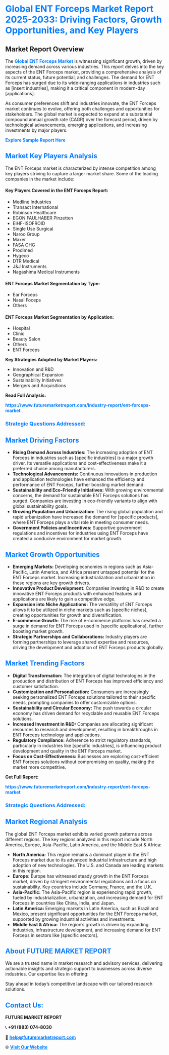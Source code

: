 <h1 style="color: #007BFF;">Global ENT Forceps Market Report 2025-2033: Driving Factors, Growth Opportunities, and Key Players</h1>

<section id="overview">
<h2>Market Report Overview</h2>
<p>The <a href="https://www.futuremarketreport.com/industry-report/ent-forceps-market" style="color: #007BFF; text-decoration: none;"><strong>Global ENT Forceps Market</strong></a> is witnessing significant growth, driven by increasing demand across various industries. This report delves into the key aspects of the ENT Forceps market, providing a comprehensive analysis of its current status, future potential, and challenges. The demand for ENT Forceps has surged due to its wide-ranging applications in industries such as [insert industries], making it a critical component in modern-day [applications].</p>
<p>As consumer preferences shift and industries innovate, the ENT Forceps market continues to evolve, offering both challenges and opportunities for stakeholders. The global market is expected to expand at a substantial compound annual growth rate (CAGR) over the forecast period, driven by technological advancements, emerging applications, and increasing investments by major players.</p>
</section>

<section id="overview">
<p><a href="https://www.futuremarketreport.com/request-sample/reportId=123570" style="color: #007BFF; text-decoration: none;"><strong>Explore Sample Report Here</strong></a></p>
</section>

<section id="key-players">
<h2 style="color: #007BFF;">Market Key Players Analysis</h2>
<p>The ENT Forceps market is characterized by intense competition among key players striving to capture a larger market share. Some of the leading companies in the market include:</p>
<h4>Key Players Covered in the ENT Forceps Report:</h4>
<ul><li>Medline Industries</li><li>Transact International</li><li>Robinson Healthcare</li><li>EGON FAULHABER Pinzetten</li><li>EIHF-ISOFROID</li><li>Single Use Surgical</li><li>Naroo Group</li><li>Maxer</li><li>FASA OHG</li><li>Prodimed</li><li>Hygeco</li><li>DTR Medical</li><li>J&amp;J Instruments</li><li>Nagashima Medical Instruments</li></ul>
<h4>ENT Forceps Market Segmentation by Type:</h4>
<ul><li>Ear Forceps</li><li>Nasal Foceps</li><li>Others</li></ul>

<h4>ENT Forceps Market Segmentation by Application:</h4>
<ul><li>Hospital</li><li>Clinic</li><li>Beauty Salon</li><li>Others</li><li>ENT Forceps</li></ul>
<p><strong>Key Strategies Adopted by Market Players:</strong></p>
<ul>
<li>Innovation and R&D</li>
<li>Geographical Expansion</li>
<li>Sustainability Initiatives</li>
<li>Mergers and Acquisitions</li>
</ul>
</section>

<section>
<p><strong>Read Full Analysis: </strong></p><a href="https://www.futuremarketreport.com/industry-report/ent-forceps-market" style="color: #007BFF; text-decoration: none;"><strong>https://www.futuremarketreport.com/industry-report/ent-forceps-market</strong></a>
<h3 style="color: #007BFF;">Strategic Questions Addressed:</h3>
</section>

<section id="driving-factors">
<h2 style="color: #007BFF;">Market Driving Factors</h2>
<ul>
<li><strong>Rising Demand Across Industries:</strong> The increasing adoption of ENT Forceps in industries such as [specific industries] is a major growth driver. Its versatile applications and cost-effectiveness make it a preferred choice among manufacturers.</li>
<li><strong>Technological Advancements:</strong> Continuous innovations in production and application technologies have enhanced the efficiency and performance of ENT Forceps, further boosting market demand.</li>
<li><strong>Sustainability and Eco-Friendly Initiatives:</strong> With growing environmental concerns, the demand for sustainable ENT Forceps solutions has surged. Companies are investing in eco-friendly variants to align with global sustainability goals.</li>
<li><strong>Growing Population and Urbanization:</strong> The rising global population and rapid urbanization have increased the demand for [specific products], where ENT Forceps plays a vital role in meeting consumer needs.</li>
<li><strong>Government Policies and Incentives:</strong> Supportive government regulations and incentives for industries using ENT Forceps have created a conducive environment for market growth.</li>
</ul>
</section>

<section id="growth-opportunities">
<h2 style="color: #007BFF;">Market Growth Opportunities</h2>
<ul>
<li><strong>Emerging Markets:</strong> Developing economies in regions such as Asia-Pacific, Latin America, and Africa present untapped potential for the ENT Forceps market. Increasing industrialization and urbanization in these regions are key growth drivers.</li>
<li><strong>Innovative Product Development:</strong> Companies investing in R&D to create innovative ENT Forceps products with enhanced features and applications are likely to gain a competitive edge.</li>
<li><strong>Expansion into Niche Applications:</strong> The versatility of ENT Forceps allows it to be utilized in niche markets such as [specific niches], creating opportunities for growth and diversification.</li>
<li><strong>E-commerce Growth:</strong> The rise of e-commerce platforms has created a surge in demand for ENT Forceps used in [specific applications], further boosting market growth.</li>
<li><strong>Strategic Partnerships and Collaborations:</strong> Industry players are forming partnerships to leverage shared expertise and resources, driving the development and adoption of ENT Forceps products globally.</li>
</ul>
</section>

<section id="trending-factors">
<h2 style="color: #007BFF;">Market Trending Factors</h2>
<ul>
<li><strong>Digital Transformation:</strong> The integration of digital technologies in the production and distribution of ENT Forceps has improved efficiency and customer satisfaction.</li>
<li><strong>Customization and Personalization:</strong> Consumers are increasingly seeking personalized ENT Forceps solutions tailored to their specific needs, prompting companies to offer customizable options.</li>
<li><strong>Sustainability and Circular Economy:</strong> The push towards a circular economy has driven demand for recyclable and reusable ENT Forceps solutions.</li>
<li><strong>Increased Investment in R&D:</strong> Companies are allocating significant resources to research and development, resulting in breakthroughs in ENT Forceps technology and applications.</li>
<li><strong>Regulatory Compliance:</strong> Adherence to strict regulatory standards, particularly in industries like [specific industries], is influencing product development and quality in the ENT Forceps market.</li>
<li><strong>Focus on Cost-Effectiveness:</strong> Businesses are exploring cost-efficient ENT Forceps solutions without compromising on quality, making the market more competitive.</li>
</ul>
</section>

<section>
<p><strong>Get Full Report: </strong></p><a href="https://www.futuremarketreport.com/industry-report/ent-forceps-market" style="color: #007BFF; text-decoration: none;"><strong>https://www.futuremarketreport.com/industry-report/ent-forceps-market</strong></a>
<h3 style="color: #007BFF;">Strategic Questions Addressed:</h3>
</section>


<section id="regional-analysis">
<h2 style="color: #007BFF;">Market Regional Analysis</h2>
<p>The global ENT Forceps market exhibits varied growth patterns across different regions. The key regions analyzed in this report include North America, Europe, Asia-Pacific, Latin America, and the Middle East & Africa:</p>
<ul>
<li><strong>North America:</strong> This region remains a dominant player in the ENT Forceps market due to its advanced industrial infrastructure and high adoption of new technologies. The U.S. and Canada are leading markets in this region.</li>
<li><strong>Europe:</strong> Europe has witnessed steady growth in the ENT Forceps market, driven by stringent environmental regulations and a focus on sustainability. Key countries include Germany, France, and the U.K.</li>
<li><strong>Asia-Pacific:</strong> The Asia-Pacific region is experiencing rapid growth, fueled by industrialization, urbanization, and increasing demand for ENT Forceps in countries like China, India, and Japan.</li>
<li><strong>Latin America:</strong> Emerging markets in Latin America, such as Brazil and Mexico, present significant opportunities for the ENT Forceps market, supported by growing industrial activities and investments.</li>
<li><strong>Middle East & Africa:</strong> The region’s growth is driven by expanding industries, infrastructure development, and increasing demand for ENT Forceps in sectors like [specific sectors].</li>
</ul>
</section>

<footer>
<h2 style="color: #007BFF;">About FUTURE MARKET REPORT</h2>
<p>We are a trusted name in market research and advisory services, delivering actionable insights and strategic support to businesses across diverse industries. Our expertise lies in offering:</p>

<p>Stay ahead in today’s competitive landscape with our tailored research solutions.</p>

<h2 style="color: #007BFF;">Contact Us:</h2>
<p><strong>FUTURE MARKET REPORT</strong></p>
<p>📞 <strong>+91 (883) 074-8030</strong></p>
<p>📧 <strong><a href="mailto:help@futuremarketreport.com" style="color: #007BFF;">help@futuremarketreport.com</a></strong></p>
<p>🌐 <strong><a href="https://www.futuremarketreport.com/" style="color: #007BFF;">Visit Our Website</a></strong></p>
</footer>